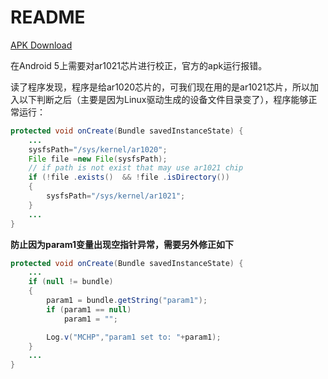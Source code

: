 # README

[APK Download](Calibration.apk)

在Android 5上需要对ar1021芯片进行校正，官方的apk运行报错。

读了程序发现，程序是给ar1020芯片的，可我们现在用的是ar1021芯片，所以加入以下判断之后（主要是因为Linux驱动生成的设备文件目录变了），程序能够正常运行：

```Java
protected void onCreate(Bundle savedInstanceState) {
    ...
    sysfsPath="/sys/kernel/ar1020";        
    File file =new File(sysfsPath);      
    // if path is not exist that may use ar1021 chip
    if (!file .exists()  && !file .isDirectory())        
    {         
        sysfsPath="/sys/kernel/ar1021";        
    } 
    ...   
}
```

**防止因为param1变量出现空指针异常，需要另外修正如下**

```Java
protected void onCreate(Bundle savedInstanceState) {
    ...
    if (null != bundle)
    {
        param1 = bundle.getString("param1");
        if (param1 == null)
            param1 = "";

        Log.v("MCHP","param1 set to: "+param1);
    }
    ...
}
```
